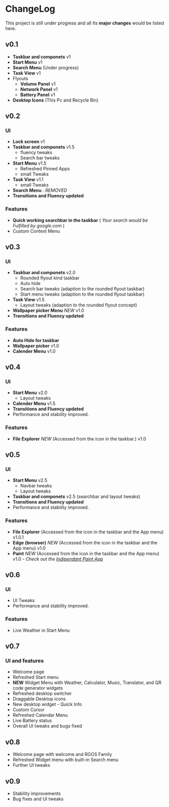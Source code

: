 # ChangeLog
This project is still under progress and all Its **major changes** would be listed here.

## v0.1
- **Taskbar and componets** v1
- **Start Menu** v1
- **Search Menu** (Under progress)
- **Task View** v1
- Flyouts
  - **Volume Panel** v1
  - **Network Panel** v1
  - **Battery Panel** v1
- **Desktop Icons** (This Pc and Recycle Bin)

## v0.2
### UI
- **Lock screen** v1
- **Taskbar and componets** v1.5 
   - fluency tweaks
   - Search bar tweaks
- **Start Menu** v1.5 
  - Refreshed Pinned Apps
  - small Tweaks
- **Task View** v1.1 
  - small Tweaks
- **Search Menu** : *REMOVED*
- **Transitions and Fluency updated**

### Features
- **Quick working searchbar in the taskbar** ( *Your search would be Fulfilled by google.com* )
- Custom Context Menu

## v0.3
### UI
- **Taskbar and componets** v2.0
  - Rounded flyout kind taskbar 
  - Auto hide
  - Search bar tweaks (adaption to the rounded flyout taskbar)
  - Start menu tweaks (adaption to the rounded flyout taskbar)
- **Task View** v1.5
  - Layout tweaks (adaption to the rounded flyout concept)
- **Wallpaper picker Menu** *NEW* v1.0
- **Transitions and Fluency updated**

### Features 
- **Auto Hide for taskbar**
- **Wallpaper picker** v1.0
- **Calender Menu** v1.0

## v0.4
### UI
- **Start Menu** v2.0
  - Layout tweaks
- **Calender Menu** v1.5
- **Transitions and Fluency updated**
- Performance and stability improved.

### Features 
- **File Explorer** *NEW* (Accessed from the icon in the taskbar.) v1.0

## v0.5
### UI
- **Start Menu** v2.5
  - Navbar tweaks
  - Layout tweaks
 - **Taskbar and componets** v2.5 (searchbar and layout tweaks)
- **Transitions and Fluency updated**
- Performance and stability improved.

### Features 
- **File Explorer**  (Accessed from the icon in the taskbar and the App menu) v1.0.1
- **Edge (browser)** *NEW* (Accessed from the icon in the taskbar and the App menu) v1.0
- **Paint** *NEW* (Accessed from the icon in the taskbar and the App menu) v1.0 - *Check out the [Indipendant Paint App](https://navaneet239.github.io/FluentPaint/)*

## v0.6
### UI
- UI Tweaks
- Performance and stability improved.

### Features 
- Live Weather in Start Menu

## v0.7
### UI and features
- Welcome page
- Refreshed Start menu
- **NEW** Widget Menu with Weather, Calculator, Music, Translator, and QR code generator widgets
- Refreshed desktop switcher
- Draggable Desktop icons
- New desktop widget - Quick Info
- Custom Cursor
- Refreshed Calendar Menu
- Live Battery status 
- Overall UI tweaks and bugs fixed

## v0.8
- Welcome page with welcome and RGOS Family
- Refreshed Widget menu with built-in Search menu
- Further UI tweaks

## v0.9
- Stability improvements
- Bug fixes and UI tweaks
